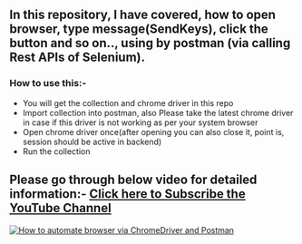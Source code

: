 ## In this repository, I have covered, how to open browser, type message(SendKeys), click the button and so on.., using by postman (via calling Rest APIs of Selenium).

### How to use this:-
  - You will get the collection and chrome driver in this repo
  - Import collection into postman, also Please take the latest chrome driver in case if this driver is not working as per your system browser
  - Open chrome driver once(after opening you can also close it, point is, session should be active in backend)
  - Run the collection

## Please go through below video for detailed information:- [Click here to Subscribe the YouTube Channel](https://www.youtube.com/channel/UCLTE4_DaxM3w2pqjIrnkO8A?sub_confirmation=1)
[![How to automate browser via ChromeDriver and Postman](https://i.ytimg.com/vi/nihaRaacNoE/maxresdefault.jpg)](
https://www.youtube.com/watch?v=nihaRaacNoE "AutomateWithChromeDriverAndPostman")
